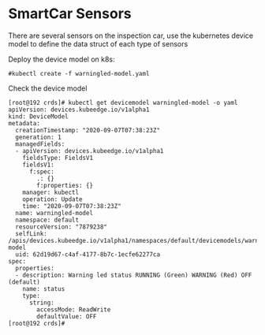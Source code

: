 # SmartCar Sensors
There are several sensors on the inspection car, use the kubernetes device model to define the data struct of each type of sensors

Deploy the device model on k8s:

```
#kubectl create -f warningled-model.yaml
```

Check the device model
```
[root@192 crds]# kubectl get devicemodel warningled-model -o yaml
apiVersion: devices.kubeedge.io/v1alpha1
kind: DeviceModel
metadata:
  creationTimestamp: "2020-09-07T07:38:23Z"
  generation: 1
  managedFields:
  - apiVersion: devices.kubeedge.io/v1alpha1
    fieldsType: FieldsV1
    fieldsV1:
      f:spec:
        .: {}
        f:properties: {}
    manager: kubectl
    operation: Update
    time: "2020-09-07T07:38:23Z"
  name: warningled-model
  namespace: default
  resourceVersion: "7879238"
  selfLink: /apis/devices.kubeedge.io/v1alpha1/namespaces/default/devicemodels/warningled-model
  uid: 62d19d67-c4af-4177-8b7c-1ecfe62277ca
spec:
  properties:
  - description: Warning led status RUNNING (Green) WARNING (Red) OFF (default)
    name: status
    type:
      string:
        accessMode: ReadWrite
        defaultValue: OFF
[root@192 crds]#
```